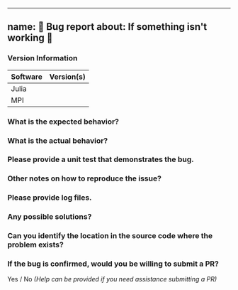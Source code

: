 <!--
SPDX-FileCopyrightText: 2023 Christian Willberg <christian.willberg@dlr.de>, Jan-Timo Hesse <jan-timo.hesse@dlr.de>

SPDX-License-Identifier: BSD-3-Clause
-->

---
name: 🐜 Bug report
about: If something isn't working 🔧
---

### Version Information
| Software                       | Version(s) |
| ------------------------| ---------- |
| Julia             |                 |
| MPI                   |                 |

### What is the expected behavior?

### What is the actual behavior?

### Please provide a unit test that demonstrates the bug.

### Other notes on how to reproduce the issue?

### Please provide log files.

### Any possible solutions?

### Can you identify the location in the source code where the problem exists?

### If the bug is confirmed, would you be willing to submit a PR?

Yes / No _(Help can be provided if you need assistance submitting a PR)_
